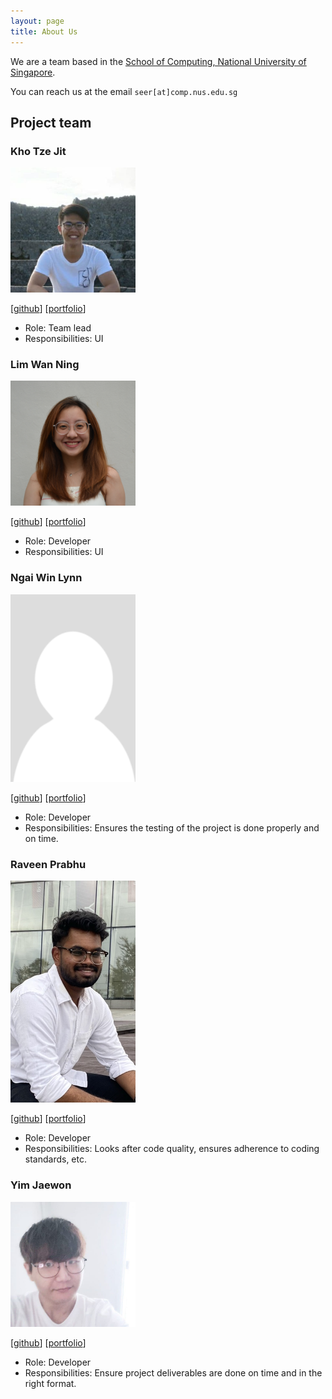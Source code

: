 ```yaml
---
layout: page
title: About Us
---
```


We are a team based in the [School of Computing, National University of Singapore](http://www.comp.nus.edu.sg).

You can reach us at the email `seer[at]comp.nus.edu.sg`

## Project team

### Kho Tze Jit

<img src="images/tzejit.png" width="200px">

[[github](https://github.com/tzejit)]
[[portfolio](team/tzejit.md)]

* Role: Team lead
* Responsibilities: UI

### Lim Wan Ning

<img src="images/wanninglim.png" width="200px">

[[github](http://github.com/wanninglim)]
[[portfolio](team/wanninglim.md)]

* Role: Developer
* Responsibilities: UI

### Ngai Win Lynn

<img src="images/weenleen.png" width="200px">

[[github](http://github.com/weenleen)] [[portfolio](team/johndoe.md)]

* Role: Developer
* Responsibilities: Ensures the testing of the project is done properly and on time.

### Raveen Prabhu

<img src="images/itsraveen.png" width="200px">

[[github](http://github.com/itsraveen)]
[[portfolio](team/johndoe.md)]

* Role: Developer
* Responsibilities: Looks after code quality, ensures adherence to coding standards, etc.


### Yim Jaewon

<img src="images/somekoreanboi.png" width="200px">

[[github](http://github.com/somekoreanboi)]
[[portfolio](team/johndoe.md)]

* Role: Developer
* Responsibilities: Ensure project deliverables are done on time and in the right format.
